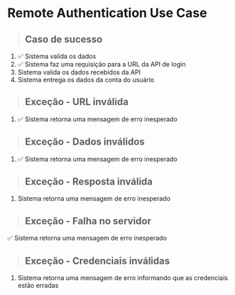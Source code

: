 # Remote Authentication Use Case

> ## Caso de sucesso
1. ✅ Sistema valida os dados
2. ✅ Sistema faz uma requisição para a URL da API de login
3.   Sistema valida os dados recebidos da API
4.   Sistema entrega os dados da conta do usuário

> ## Exceção - URL inválida
1.  ✅  Sistema retorna uma mensagem de erro inesperado

> ## Exceção - Dados inválidos
1. ✅ Sistema retorna uma mensagem de erro inesperado

> ## Exceção - Resposta inválida
1.   Sistema retorna uma mensagem de erro inesperado

> ## Exceção - Falha no servidor
✅   Sistema retorna uma mensagem de erro inesperado

> ## Exceção - Credenciais inválidas
1.   Sistema retorna uma mensagem de erro informando que as credenciais estão erradas